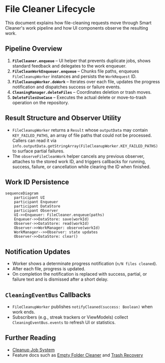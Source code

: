 # File Cleaner Lifecycle

This document explains how file-cleaning requests move through Smart Cleaner's work pipeline and how UI components observe the resulting work.

## Pipeline Overview
1. **`FileCleaner.enqueue`** – UI helper that prevents duplicate jobs, shows standard feedback and delegates to the work enqueuer.
2. **`FileCleanWorkEnqueuer.enqueue`** – Chunks file paths, enqueues `FileCleanupWorker` instances and persists the `WorkRequest` ID.
3. **`FileCleanupWorker.doWork`** – Iterates over each file, updates the progress notification and dispatches success or failure events.
4. **`CleaningManager.deleteFiles`** – Coordinates deletion or trash moves.
5. **`DeleteFilesUseCase`** – Executes the actual delete or move-to-trash operation on the repository.

## Result Structure and Observer Utility
* `FileCleanupWorker` returns a `Result` whose `outputData` may contain `KEY_FAILED_PATHS`, an array of file paths that could not be processed. Callers can read it via `info.outputData.getStringArray(FileCleanupWorker.KEY_FAILED_PATHS)` to surface partial failures.
* The `observeFileCleanWork` helper cancels any previous observer, attaches to the stored work ID, and triggers callbacks for running, success, failure, or cancellation while clearing the ID when finished.

## Work ID Persistence
```mermaid
sequenceDiagram
    participant UI
    participant Enqueuer
    participant DataStore
    participant Observer
    UI->>Enqueuer: FileCleaner.enqueue(paths)
    Enqueuer->>DataStore: save(workId)
    Observer->>DataStore: read(workId)
    Observer->>WorkManager: observe(workId)
    WorkManager-->>Observer: state updates
    Observer->>DataStore: clear()
```

## Notification Updates
* Worker shows a determinate progress notification (`n/N files cleaned`).
* After each file, progress is updated.
* On completion the notification is replaced with success, partial, or failure text and is dismissed after a short delay.

## `CleaningEventBus` Callbacks
* `FileCleanupWorker` publishes `notifyCleaned(success: Boolean)` when work ends.
* Subscribers (e.g., streak trackers or ViewModels) collect `CleaningEventBus.events` to refresh UI or statistics.

## Further Reading
* [Cleanup Job System](cleanup_jobs.md)
* Feature docs such as [Empty Folder Cleaner](empty_folder_cleaner.md) and [Trash Recovery](trash_recovery.md)

